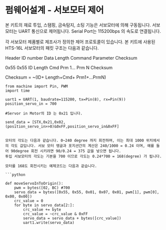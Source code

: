 # 펌웨어설계 - 서보모터 제어

본 키트의 재료 투입, 스탬핑, 금속탐지, 소팅 기능은 서보모터에 의해 구동됩니다. 서보모터는 UART 통신으로 제어됩니다.
Serial Port는 115200bps 의 속도로 연결됩니다.

각 서보모터 제품별로 제조사가 정의한 제어 프로토콜이 있습니다. 본 키트에 사용된 HTS-16L 서보모터의 패킷 구조는 다음과 같습니다.

Header ID number Data Length Command Parameter Checksum

0x55    0x55    ID  Length  Cmd Prm 1...    Prm N   Checksum

Checksum = ~(ID+ Length+Cmd+ Prm1+...PrmN)


```out
from machine import Pin, PWM
import time

uart1 = UART(1, baudrate=115200, tx=Pin(8), rx=Pin(9))
position_servo_in = 700

#Servor in Motor의 ID 는 0x21 입니다.

send_data = [STX,0x21,0x02,(position_servo_in>>8)&0xFF,position_servo_in&0xFF]


모터의 각도는 다음과 같습니다. 0~240 degree 까지 회전하며, 이는 최대 1000 위치에서의 각도 값입니다. 서보 모터 앵글과 포지션간의 계산은 240/1000 = 0.24 이며, 예를 들어 90degree 회전 시키려면 90/0.24 = 375 값을 넣으면 됩니다.
투입 서보모터의 각도는 기본을 700 이므로 각도는 0.24*700 = 168(degree) 가 됩니다.

모터를 168도 회전시키는 예제코드는 다음과 같습니다.

```python

def moveServoInToOrigin():
    pwm = bytes([02, BC) #700
    servo_data = bytes([0x55, 0x55, 0x01, 0x07, 0x01, pwm[1], pwm[0], 0x00, 0x00])
    crc_value = 0
    for byte in servo_data[2:]:
        crc_value += byte
        crc_value = ~crc_value & 0xFF
        servo_data = servo_data + bytes([crc_value])
        uart1.write(servo_data)

```



